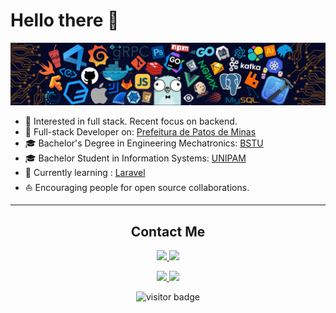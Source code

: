 # Hello there 👋

<!-- [![](https://img.shields.io/badge/-Lucas%20Ferreira-black?style=round-square&labelColor=black&logo=linkedin&logoColor=blue&link=https://www.linkedin.com/in/lucas-ferreira-210629198/)](https://www.linkedin.com/in/lucas-ferreira-210629198/)
[![](https://img.shields.io/badge/-steam-black?style=round-square&labelColor=darkblue&logo=Steam&logoColor=white&link=https://steamcommunity.com/profiles/76561198047673262)](https://steamcommunity.com/profiles/76561198047673262) -->

![](https://github.com/knov1991/knov1991/blob/master/img/developer.png)

* 🧐    Interested in full stack. Recent focus on backend.
* 🚀	Full-stack Developer on: [Prefeitura de Patos de Minas](https://patosdeminas.mg.gov.br/portal/)
* 🎓	Bachelor's Degree in Engineering Mechatronics: [BSTU](http://belgstu.com)
* 🎓	Bachelor Student in Information Systems: [UNIPAM](http://unipam.edu.br)
* 🌱 	Currently learning : [Laravel](https://laravel.com)
* ⛵    Encouraging people for open source collaborations.

<hr>
<h2 align="center">Contact Me</h2>

<p align="center">
<a href="mailto:lucasf1991@hotmail.com?">
    <img src="https://img.shields.io/badge/gmail-%23DD0031.svg?&style=round-square&logo=gmail&logoColor=white"/>
</a>
<a href="https://www.linkedin.com/in/lucas-ferreira-210629198/">
    <img src="https://img.shields.io/badge/-Lucas%20Ferreira-blue?style=round-square&labelColor=white&logo=linkedin&logoColor=blue&link=https://www.linkedin.com/in/lucas-ferreira-210629198/"/>
</a>
</p>

<p align="center">
<a href="https://steamcommunity.com/profiles/76561198047673262">
    <img src="https://img.shields.io/badge/-steam-gray?style=round-square&labelColor=white&logo=Steam&logoColor=black&link=https://steamcommunity.com/profiles/76561198047673262"/>
</a>
<a href="https://www.facebook.com/lucas.ferreira.501598">
    <img src="https://img.shields.io/badge/-Lucas%20Ferreira-blue?style=round-square&labelColor=white&logo=facebook&logoColor=blue&link=https://www.facebook.com/lucas.ferreira.501598"/>
</a>
</p>

<p  align="center">
<img src="https://visitor-badge.laobi.icu/badge?page_id=knov1991.knov1991" alt="visitor badge"/>       
</p>

<!--
**knov1991/knov1991** is a ✨ _special_ ✨ repository because its `README.md` (this file) appears on your GitHub profile.

Here are some ideas to get you started:

- 🔭 I’m currently working on ...
- 🌱 I’m currently learning ...
- 👯 I’m looking to collaborate on ...
- 🤔 I’m looking for help with ...
- 💬 Ask me about ...
- 📫 How to reach me: ...
- 😄 Pronouns: ...
- ⚡ Fun fact: ...
-->